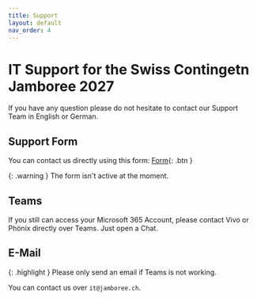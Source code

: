 ```yaml
---
title: Support
layout: default
nav_order: 4
---
```


# IT Support for the Swiss Contingetn Jamboree 2027

If you have any question please do not hesitate to contact our Support Team in English or German.

## Support Form
You can contact us directly using this form:
[Form](https://jamboree.ch/2027/contact/it){: .btn }

{: .warning }
The form isn't active at the moment.

## Teams
If you still can access your Microsoft 365 Account, please contact Vivo or Ph&ouml;nix directly over Teams. Just open a Chat.

## E-Mail

{: .highlight }
Please only send an email if Teams is not working.

You can contact us over `it@jamboree.ch`.